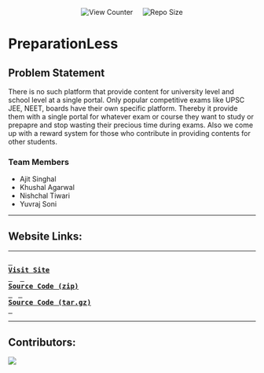 <div align = center>

![View Counter](https://komarev.com/ghpvc/?username=PreparationLess&label=View%20Counter&color=red&style=flat) &nbsp; &nbsp; ![Repo Size](https://img.shields.io/github/repo-size/Khushal-ag/PreparationLess?color=blue)
</div>

# PreparationLess
## Problem Statement

There is no such platform that provide content for university level and school level at a single portal. Only popular competitive exams like UPSC JEE, NEET, boards have their own specific platform. Thereby it provide them with a single portal for whatever exam or course they want to study or prepapre and stop wasting their precious time during exams. Also we come up with a reward system for those who contribute in providing contents for other students.

### Team Members

- Ajit Singhal
- Khushal Agarwal
- Nishchal Tiwari
- Yuvraj Soni
---
## Website Links:

---

**[<kbd> <br> **Visit Site** <br> </kbd>][site]** &nbsp;&nbsp;
**[<kbd> <br> **Source Code (zip)** <br> </kbd>][sc-zip]**&nbsp;&nbsp;
**[<kbd> <br> **Source Code (tar.gz)** <br> </kbd>][sc-tar.gz]**

---

## Contributors:

<a href="https://github.com/Khushal-ag/PreparationLess/graphs/contributors" target="blank"> <img src="https://contrib.rocks/image?repo=Khushal-ag/PreparationLess&max=500" /></a>


<!----------------------------------{ Links }--------------------------------->

[site]: https://telegra.ph/file/9207c7449caa0740a9031.png

<!--------------------------------{ source code }------------------------------->

[sc-zip]: https://github.com/Khushal-ag/PreparationLess/archive/refs/tags/v0.1.0.zip
[sc-tar.gz]: https://github.com/Khushal-ag/PreparationLess/archive/refs/tags/v0.1.0.tar.gz
